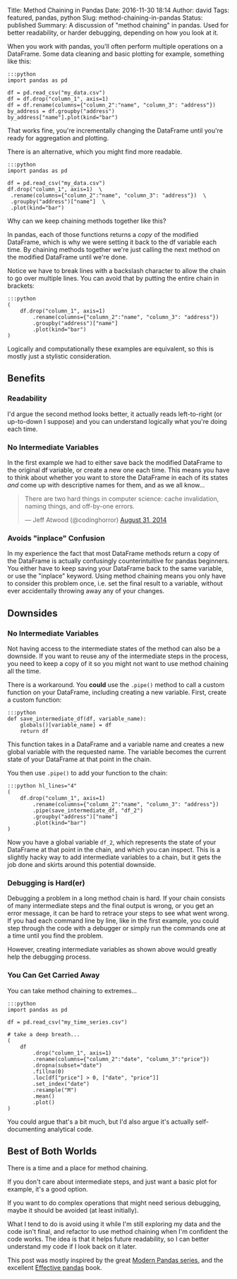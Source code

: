 Title: Method Chaining in Pandas
Date: 2016-11-30 18:14
Author: david
Tags: featured, pandas, python
Slug: method-chaining-in-pandas
Status: published
Summary: A discussion of "method chaining" in pandas. Used for better readability, or harder debugging, depending on how you look at it.

When you work with pandas, you'll often perform multiple operations on a
DataFrame. Some data cleaning and basic plotting for example, something
like this:

    :::python
    import pandas as pd

    df = pd.read_csv("my_data.csv")
    df = df.drop("column_1", axis=1)
    df = df.rename(columns={"column_2":"name", "column_3": "address"})
    by_address = df.groupby("address")
    by_address["name"].plot(kind="bar")


That works fine, you're incrementally changing the DataFrame until
you're ready for aggregation and plotting.

There is an alternative, which you might find more readable.

    :::python
    import pandas as pd

    df = pd.read_csv("my_data.csv")
    df.drop("column_1", axis=1)  \  
     .rename(columns={"column_2":"name", "column_3": "address"})  \  
     .groupby("address")["name"]  \  
     .plot(kind="bar")

Why can we keep chaining methods together like this?

In pandas, each of those functions returns a *copy* of the modified
DataFrame, which is why we were setting it back to the df variable each
time. By chaining methods together we're just calling the next method on
the modified DataFrame until we're done.

Notice we have to break lines with a backslash character to allow the
chain to go over multiple lines. You can avoid that by putting the
entire chain in brackets:

    :::python
    (
        df.drop("column_1", axis=1)
            .rename(columns={"column_2":"name", "column_3": "address"})
            .groupby("address")["name"]
            .plot(kind="bar")
    )

Logically and computationally these examples are equivalent, so this is
mostly just a stylistic consideration.

## Benefits

### Readability

I'd argue the second method looks better, it actually reads
left-to-right (or up-to-down I suppose) and you can understand logically
what you're doing each time.

### No Intermediate Variables

In the first example we had to either save back the modified DataFrame
to the original df variable, or create a new one each time. This means
you have to think about whether you want to store the DataFrame in each
of its states *and* come up with descriptive names for them, and as we
all know...

<blockquote class="twitter-tweet" data-lang="en"><p lang="en" dir="ltr">There are two hard things in computer science: cache invalidation, naming things, and off-by-one errors.</p>&mdash; Jeff Atwood (@codinghorror) <a href="https://twitter.com/codinghorror/status/506010907021828096?ref_src=twsrc%5Etfw">August 31, 2014</a></blockquote>
<script async src="https://platform.twitter.com/widgets.js" charset="utf-8"></script>

### Avoids "inplace" Confusion

In my experience the fact that most DataFrame methods return a copy of
the DataFrame is actually confusingly counterintuitive for pandas
beginners. You either have to keep saving your DataFrame back to the
same variable, or use the "inplace" keyword. Using method chaining means
you only have to consider this problem once, i.e. set the final result
to a variable, without ever accidentally throwing away any of your
changes.

## Downsides

### No Intermediate Variables

Not having access to the intermediate states of the method can also be a
downside. If you want to reuse any of the intermediate steps in the
process, you need to keep a copy of it so you might not want to use
method chaining all the time.

There is a workaround. You **could** use the `.pipe()` method to call a custom function on your DataFrame, including creating a new variable. First, create a custom function:

    :::python
    def save_intermediate_df(df, variable_name):
        globals()[variable_name] = df
        return df

This function takes in a DataFrame and a variable name and creates a new global variable with the requested name. The variable becomes the current state of your DataFrame at that point in the chain.

You then use `.pipe()` to add your function to the chain:

    :::python hl_lines="4"
    (
        df.drop("column_1", axis=1)
            .rename(columns={"column_2":"name", "column_3": "address"})
            .pipe(save_intermediate_df, "df_2")
            .groupby("address")["name"]
            .plot(kind="bar")
    )

Now you have a global variable `df_2`, which represents the state of your DataFrame at that point in the chain, and which you can inspect. This is a slightly hacky way to add intermediate variables to a chain, but it gets the job done and skirts around this potential downside.

### Debugging is Hard(er)

Debugging a problem in a long method chain is hard. If your chain
consists of many intermediate steps and the final output is wrong, or
you get an error message, it can be hard to retrace your steps to see
what went wrong. If you had each command line by line, like in the first
example, you could step through the code with a debugger or simply run
the commands one at a time until you find the problem.

However, creating intermediate variables as shown above would greatly help the debugging process.

### You Can Get Carried Away

You can take method chaining to extremes...

    :::python
    import pandas as pd

    df = pd.read_csv("my_time_series.csv")

    # take a deep breath...
    (
        df
            .drop("column_1", axis=1)
            .rename(columns={"column_2":"date", "column_3":"price"})
            .dropna(subset="date")
            .fillna(0)
            .loc[df["price"] > 0, ["date", "price"]]
            .set_index("date")
            .resample("M")
            .mean()
            .plot()
    )

You could argue that's a bit much, but I'd also argue it's actually self-documenting analytical code.

## Best of Both Worlds 

There is a time and a place for method chaining.

If you don't care about intermediate steps, and just want a basic plot
for example, it's a good option.

If you want to do complex operations that might need serious debugging,
maybe it should be avoided (at least initially).

What I tend to do is avoid using it while I'm still exploring my data and the code isn't final,
and refactor to use method chaining when I'm confident the code works.
The idea is that it helps future readability, so I can better understand
my code if I look back on it later.

This post was mostly inspired by the great [Modern Pandas series.](https://tomaugspurger.github.io/method-chaining.html) and the excellent [Effective pandas](https://hairysun.com/announcing-effective-pandas.html) book.
